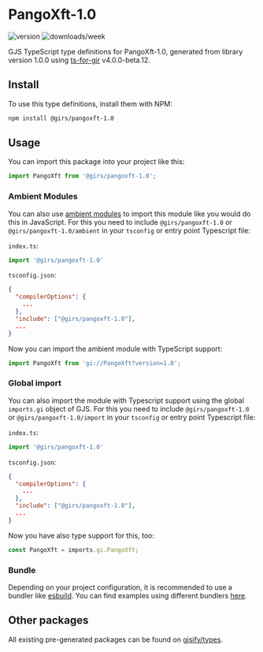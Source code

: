 
# PangoXft-1.0

![version](https://img.shields.io/npm/v/@girs/pangoxft-1.0)
![downloads/week](https://img.shields.io/npm/dw/@girs/pangoxft-1.0)


GJS TypeScript type definitions for PangoXft-1.0, generated from library version 1.0.0 using [ts-for-gir](https://github.com/gjsify/ts-for-gir) v4.0.0-beta.12.


## Install

To use this type definitions, install them with NPM:
```bash
npm install @girs/pangoxft-1.0
```

## Usage

You can import this package into your project like this:
```ts
import PangoXft from '@girs/pangoxft-1.0';
```

### Ambient Modules

You can also use [ambient modules](https://github.com/gjsify/ts-for-gir/tree/main/packages/cli#ambient-modules) to import this module like you would do this in JavaScript.
For this you need to include `@girs/pangoxft-1.0` or `@girs/pangoxft-1.0/ambient` in your `tsconfig` or entry point Typescript file:

`index.ts`:
```ts
import '@girs/pangoxft-1.0'
```

`tsconfig.json`:
```json
{
  "compilerOptions": {
    ...
  },
  "include": ["@girs/pangoxft-1.0"],
  ...
}
```

Now you can import the ambient module with TypeScript support: 

```ts
import PangoXft from 'gi://PangoXft?version=1.0';
```

### Global import

You can also import the module with Typescript support using the global `imports.gi` object of GJS.
For this you need to include `@girs/pangoxft-1.0` or `@girs/pangoxft-1.0/import` in your `tsconfig` or entry point Typescript file:

`index.ts`:
```ts
import '@girs/pangoxft-1.0'
```

`tsconfig.json`:
```json
{
  "compilerOptions": {
    ...
  },
  "include": ["@girs/pangoxft-1.0"],
  ...
}
```

Now you have also type support for this, too:

```ts
const PangoXft = imports.gi.PangoXft;
```

### Bundle

Depending on your project configuration, it is recommended to use a bundler like [esbuild](https://esbuild.github.io/). You can find examples using different bundlers [here](https://github.com/gjsify/ts-for-gir/tree/main/examples).

## Other packages

All existing pre-generated packages can be found on [gjsify/types](https://github.com/gjsify/types).

